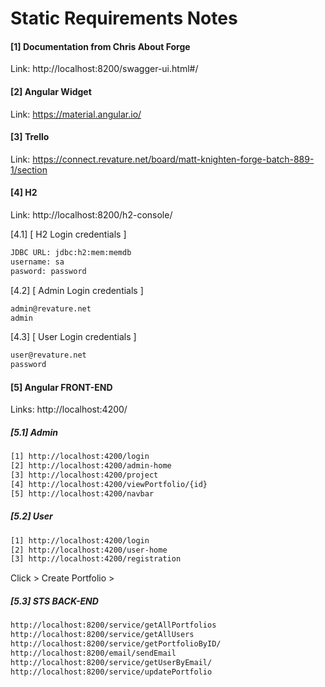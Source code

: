 # Static Requirements Notes

#### [1] Documentation from Chris About Forge
Link: http://localhost:8200/swagger-ui.html#/

#### [2] Angular Widget
Link: https://material.angular.io/

#### [3] Trello 
Link: https://connect.revature.net/board/matt-knighten-forge-batch-889-1/section


#### [4] H2
Link: http://localhost:8200/h2-console/

[4.1] [ H2 Login credentials ]
```sh
JDBC URL: jdbc:h2:mem:memdb
username: sa
pasword: password
```

[4.2] [ Admin Login credentials ]
```sh
admin@revature.net
admin
```

[4.3] [ User Login credentials ]
```sh
user@revature.net
password
```

#### [5] Angular FRONT-END
Links: http://localhost:4200/

##### [5.1] Admin
```sh
[1] http://localhost:4200/login
[2] http://localhost:4200/admin-home
[3] http://localhost:4200/project
[4] http://localhost:4200/viewPortfolio/{id}
[5] http://localhost:4200/navbar
```

##### [5.2] User
```sh
[1] http://localhost:4200/login
[2] http://localhost:4200/user-home
[3] http://localhost:4200/registration 
```
 
 Click > Create Portfolio > 
 
 
##### [5.3] STS BACK-END
 ```sh
http://localhost:8200/service/getAllPortfolios
http://localhost:8200/service/getAllUsers
http://localhost:8200/service/getPortfolioByID/
http://localhost:8200/email/sendEmail
http://localhost:8200/service/getUserByEmail/
http://localhost:8200/service/updatePortfolio
 ```



